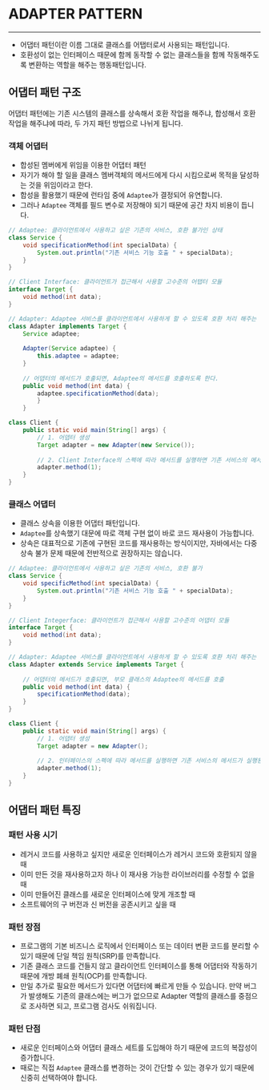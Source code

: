 # ADAPTER PATTERN

---

- 어댑터 패턴이란 이름 그대로 클래스를 어탭터로서 사용되는 패턴입니다.
- 호환성이 없는 인터페이스 때문에 함께 동작할 수 없는 클래스들을 함께 작동해주도록 변환하는 역할을 해주는 행동패턴입니다. 

## 어댑터 패턴 구조 

어댑터 패턴에는 기존 시스템의 클래스를 상속해서 호환 작업을 해주냐, 합성해서 호환 작업을 해주냐에 따라, 두 가지 패턴 방법으로 나뉘게 됩니다. 

### 객체 어댑터 
- 합성된 멤버에게 위임을 이용한 어댑터 패턴
- 자기가 해야 할 일을 클래스 멤버객체의 메서드에게 다시 시킴으로써 목적을 달성하는 것을 위임이라고 한다.
- 합성을 활용했기 때문에 런타임 중에 `Adaptee`가 결정되어 유연합니다. 
- 그러나 `Adaptee` 객체를 필드 변수로 저장해야 되기 때문에 공간 차지 비용이 듭니다. 

```java
// Adaptee: 클라이언트에서 사용하고 싶은 기존의 서비스, 호환 불가인 상태
class Service {
	void specificationMethod(int specialData) {
		System.out.println("기존 서비스 기능 호출 " + specialData);
    }
}
```
```java
// Client Interface: 클라이언트가 접근해서 사용할 고수준의 어탭터 모듈
interface Target {
	void method(int data);
}
```
```java
// Adapter: Adaptee 서비스를 클라이언트에서 사용하게 할 수 있도록 호환 처리 해주는 어댑터
class Adapter implements Target {
	Service adaptee;
	
	Adapter(Service adaptee) {
		this.adaptee = adaptee;
    }
	
	// 어댑터의 메서드가 호출되면, Adaptee의 메서드를 호출하도록 한다.
	public void method(int data) {
		adaptee.specificationMethod(data); 
		}
    }
```

```java
class Client {
	public static void main(String[] args) {
		// 1. 어뎁터 생성
		Target adapter = new Adapter(new Service());
		
		// 2. Client Interface의 스펙에 따라 메서드를 실행하면 기존 서비스의 메서드가 실행된다.
		adapter.method(1);
    }
}
```

### 클래스 어댑터 
- 클래스 상속을 이용한 어댑터 패턴입니다.
- `Adaptee`를 상속했기 대문에 따로 객체 구현 없이 바로 코드 재사용이 가능합니다.
- 상속은 대표적으로 기존에 구현된 코드를 재사용하는 방식이지만, 자바에서는 다중 상속 불가 문제 때문에 전반적으로 권장하지는 않습니다. 

```java
// Adaptee: 클라이언트에서 사용하고 싶은 기존의 서비스, 호환 불가
class Service {
	void specificMethod(int specialData) {
		System.out.println("기존 서비스 기능 호출 " + specialData);
    }
}
```
```java
// Client Integerface: 클라이언트가 접근해서 사용할 고수준의 어댑터 모듈
interface Target {
	void method(int data);
}
```

```java
// Adapter: Adaptee 서비스를 클라이언트에서 사용하게 할 수 있도록 호환 처리 해주는 어댑터 
class Adapter extends Service implements Target {
	
	// 어댑터의 메서드가 호출되면, 부모 클래스의 Adaptee의 메서드를 호출
	public void method(int data) {
		specificationMethod(data);
    }
}
```
```java
class Client {
	public static void main(String[] args) {
		// 1. 어댑터 생성
		Target adapter = new Adapter();
		
		// 2. 인터페이스의 스펙에 따라 메서드를 실행하면 기존 서비스의 메서드가 실행된다.
		adapter.method(1);
    }
}
```

## 어댑터 패턴 특징 
### 패턴 사용 시기
- 레거시 코드를 사용하고 싶지만 새로운 인터페이스가 레거시 코드와 호환되지 않을 때
- 이미 만든 것을 재사용하고자 하나 이 재사용 가능한 라이브러리를 수정할 수 없을 때
- 이미 만들어진 클래스를 새로운 인터페이스에 맞게 개조할 때 
- 소프트웨어의 구 버전과 신 버전을 공존시키고 싶을 때

### 패턴 장점
- 프로그램의 기본 비즈니스 로직에서 인터페이스 또는 데이터 변환 코드를 분리할 수 있기 때문에 단일 책임 원칙(SRP)를 만족합니다. 
- 기존 클래스 코드를 건들지 않고 클라이언트 인터페이스를 통해 어댑터와 작동하기 때문에 개방 폐쇄 원칙(OCP)를 만족합니다. 
- 만일 추가로 필요한 메서드가 있다면 어댑터에 빠르게 만들 수 있습니다. 만약 버그가 발생해도 기존의 클래스에는 버그가 없으므로 Adapter 역할의 클래스를 중점으로 조사하면 되고, 프로그램 검사도 쉬워집니다. 

### 패턴 단점
- 새로운 인터페이스와 어댑터 클래스 세트를 도입해야 하기 때문에 코드의 복잡성이 증가합니다. 
- 때로는 직접 `Adaptee` 클래스를 변경하는 것이 간단할 수 있는 경우가 있기 때문에 신중히 선택하여야 합니다. 
